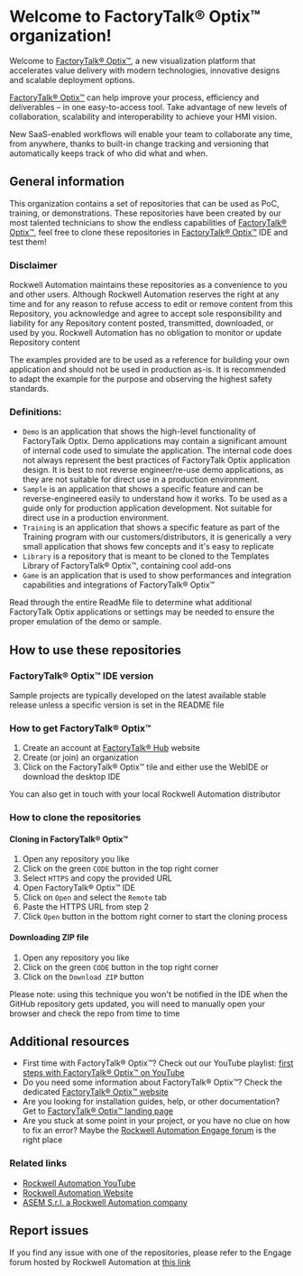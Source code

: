 # Welcome to FactoryTalk® Optix™ organization!

Welcome to [FactoryTalk® Optix™](http://www.factorytalkoptix.com/), a new visualization platform that accelerates value delivery with modern technologies, innovative designs and scalable deployment options.

[FactoryTalk® Optix™](http://www.factorytalkoptix.com/) can help improve your process, efficiency and deliverables – in one easy-to-access tool.  Take advantage of new levels of collaboration, scalability and interoperability to achieve your HMI vision.

New SaaS-enabled workflows will enable your team to collaborate any time, from anywhere, thanks to built-in change tracking and versioning that automatically keeps track of who did what and when.

## General information

This organization contains a set of repositories that can be used as PoC, training, or demonstrations. These repositories have been created by our most talented technicians to show the endless capabilities of [FactoryTalk® Optix™](http://www.factorytalkoptix.com/), feel free to clone these repositories in [FactoryTalk® Optix™](http://www.factorytalkoptix.com/) IDE and test them!

### Disclaimer

Rockwell Automation maintains these repositories as a convenience to you and other users. Although Rockwell Automation reserves the right at any time and for any reason to refuse access to edit or remove content from this Repository, you acknowledge and agree to accept sole responsibility and liability for any Repository content posted, transmitted, downloaded, or used by you. Rockwell Automation has no obligation to monitor or update Repository content

The examples provided are to be used as a reference for building your own application and should not be used in production as-is. It is recommended to adapt the example for the purpose and observing the highest safety standards.

### Definitions:

- `Demo` is an application that shows the high-level functionality of FactoryTalk Optix. Demo applications may contain a significant amount of internal code used to simulate the application. The internal code does not always represent the best practices of FactoryTalk Optix application design. It is best to not reverse engineer/re-use demo applications, as they are not suitable for direct use in a production environment.
- `Sample` is an application that shows a specific feature and can be reverse-engineered easily to understand how it works. To be used as a guide only for production application development. Not suitable for direct use in a production environment.  
- `Training` is an application that shows a specific feature as part of the Training program with our customers/distributors, it is generically a very small application that shows few concepts and it's easy to replicate
- `Library` is a repository that is meant to be cloned to the Templates Library of FactoryTalk® Optix™, containing cool add-ons
- `Game` is an application that is used to show performances and integration capabilities and integrations of FactoryTalk® Optix™

Read through the entire ReadMe file to determine what additional FactoryTalk Optix applications or settings may be needed to ensure the proper emulation of the demo or sample. 

## How to use these repositories

### FactoryTalk® Optix™ IDE version

Sample projects are typically developed on the latest available stable release unless a specific version is set in the README file

### How to get FactoryTalk® Optix™

1. Create an account at [FactoryTalk® Hub](https://home.cloud.rockwellautomation.com/) website
2. Create (or join) an organization
3. Click on the FactoryTalk® Optix™ tile and either use the WebIDE or download the desktop IDE

You can also get in touch with your local Rockwell Automation distributor

### How to clone the repositories

#### Cloning in FactoryTalk® Optix™

1. Open any repository you like
1. Click on the green `CODE` button in the top right corner
1. Select `HTTPS` and copy the provided URL
1. Open FactoryTalk® Optix™ IDE
1. Click on `Open` and select the `Remote` tab
1. Paste the HTTPS URL from step 2
1. Click `Open` button in the bottom right corner to start the cloning process

#### Downloading ZIP file

1. Open any repository you like
1. Click on the green `CODE` button in the top right corner
1. Click on the `Download ZIP` button

Please note: using this technique you won't be notified in the IDE when the GitHub repository gets updated, you will need to manually open your browser and check the repo from time to time

## Additional resources

- First time with FactoryTalk® Optix™? Check out our YouTube playlist: [first steps with FactoryTalk® Optix™ on YouTube](https://www.youtube.com/playlist?list=PL3K_BigUXJ1M1-JpRiwIIhzJUbhwtK3yy)
- Do you need some information about FactoryTalk® Optix™? Check the dedicated [FactoryTalk® Optix™ website](http://www.factorytalkoptix.com/)
- Are you looking for installation guides, help, or other documentation? Get to [FactoryTalk® Optix™ landing page](https://www.rockwellautomation.com/en-us/support/documentation/technical/capabilities/optix-portfolio.html)
- Are you stuck at some point in your project, or you have no clue on how to fix an error? Maybe the [Rockwell Automation Engage forum](https://engage.rockwellautomation.com/search?s=%23FTOptix&executesearch=true) is the right place

### Related links

- [Rockwell Automation YouTube](https://www.youtube.com/@RockwellautomationInc)
- [Rockwell Automation Website](https://www.rockwellautomation.com/)
- [ASEM S.r.l. a Rockwell Automation company](https://www.asemautomation.com/)

## Report issues

If you find any issue with one of the repositories, please refer to the Engage forum hosted by Rockwell Automation at [this link](https://engage.rockwellautomation.com/)
